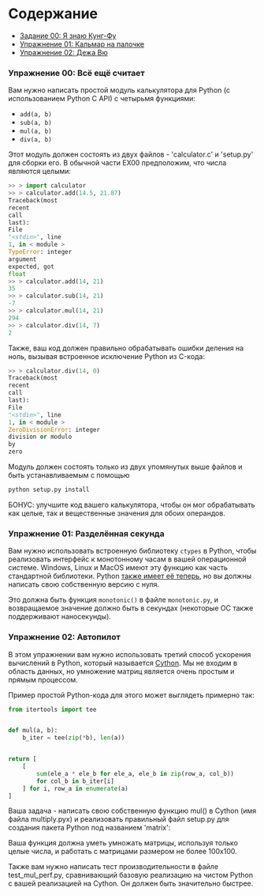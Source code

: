# Содержание

- [Задание 00: Я знаю Кунг-Фу](#упражнение-00-я-знаю-кунг-фу)
- [Упражнение 01: Кальмар на палочке](#упражнение-01-кальмар-на-палочке)
- [Упражнение 02: Дежа Вю](#упражнение-02-дежа-вю)

### Упражнение 00: Всё ещё считает

Вам нужно написать простой модуль калькулятора для Python (с использованием Python C API) с четырьмя функциями:

- `add(a, b)`
- `sub(a, b)`
- `mul(a, b)`
- `div(a, b)`

Этот модуль должен состоять из двух файлов - 'calculator.c' и 'setup.py' для сборки его.
В обычной части EX00 предположим, что числа являются целыми:

```python
>> > import calculator
>> > calculator.add(14.5, 21.87)
Traceback(most
recent
call
last):
File
"<stdin>", line
1, in < module >
TypeError: integer
argument
expected, got
float
>> > calculator.add(14, 21)
35
>> > calculator.sub(14, 21)
-7
>> > calculator.mul(14, 21)
294
>> > calculator.div(14, 7)
2
```

Также, ваш код должен правильно обрабатывать ошибки деления на ноль, вызывая встроенное исключение Python из C-кода:

```python
>> > calculator.div(14, 0)
Traceback(most
recent
call
last):
File
"<stdin>", line
1, in < module >
ZeroDivisionError: integer
division or modulo
by
zero
```

Модуль должен состоять только из двух упомянутых выше файлов и быть устанавливаемым с помощью

``` bash
python setup.py install
```

БОНУС: улучшите код вашего калькулятора, чтобы он мог обрабатывать как целые, так и вещественные значения для обоих
операндов.

### Упражнение 01: Разделённая секунда

Вам нужно использовать встроенную библиотеку `ctypes` в Python, чтобы реализовать интерфейс к монотонному
часам в вашей операционной системе. Windows, Linux и MacOS имеют эту функцию как часть стандартной
библиотеки. Python [также имеет её теперь](https://peps.python.org/pep-0418/#time-monotonic), но вы
должны написать свою собственную версию с нуля.

Это должна быть функция `monotonic()` в файле `monotonic.py`, и возвращаемое значение должно быть в секундах (некоторые
ОС также поддерживают наносекунды).

### Упражнение 02: Автопилот

В этом упражнении вам нужно использовать третий способ ускорения вычислений в Python, который
называется [Cython](https://cython.org/).
Мы не входим в область данных, но умножение матриц является очень простым и прямым процессом.

Пример простой Python-кода для этого может выглядеть примерно так:

```python
from itertools import tee


def mul(a, b):
    b_iter = tee(zip(*b), len(a))


return [
    [
        sum(ele_a * ele_b for ele_a, ele_b in zip(row_a, col_b))
        for col_b in b_iter[i]
    ] for i, row_a in enumerate(a)
]
```

Ваша задача - написать свою собственную функцию mul() в Cython (имя файла multiply.pyx) и реализовать правильный файл
setup.py для создания пакета Python под названием 'matrix':

Ваша функция должна уметь умножать матрицы, используя только целые числа, и работать с матрицами размером не более
100x100.

Также вам нужно написать тест производительности в файле test_mul_perf.py, сравнивающий базовую реализацию на чистом
Python с вашей реализацией на Cython. Он должен быть значительно быстрее.